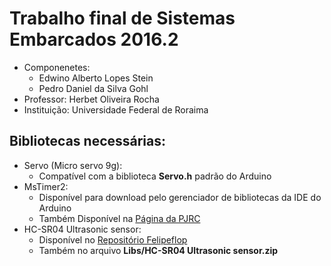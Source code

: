 # Trabalho final de Sistemas Embarcados 2016.2

- Componenetes:
    - Edwino Alberto Lopes Stein
    - Pedro Daniel da Silva Gohl
 - Professor: Herbet Oliveira Rocha
 - Instituição: Universidade Federal de Roraima

## Bibliotecas necessárias:
- Servo (Micro servo 9g):
    - Compatível com a biblioteca **Servo.h** padrão do Arduino
- MsTimer2:
    - Disponível para download pelo gerenciador de bibliotecas da IDE do Arduino
    - Também Disponível na [Página da PJRC](https://www.pjrc.com/teensy/td_libs_MsTimer2.html)
- HC-SR04 Ultrasonic sensor:
    - Disponível no [Repositório Felipeflop](https://github.com/filipeflop/Ultrasonic)
    - Também no arquivo **Libs/HC-SR04 Ultrasonic sensor.zip**
